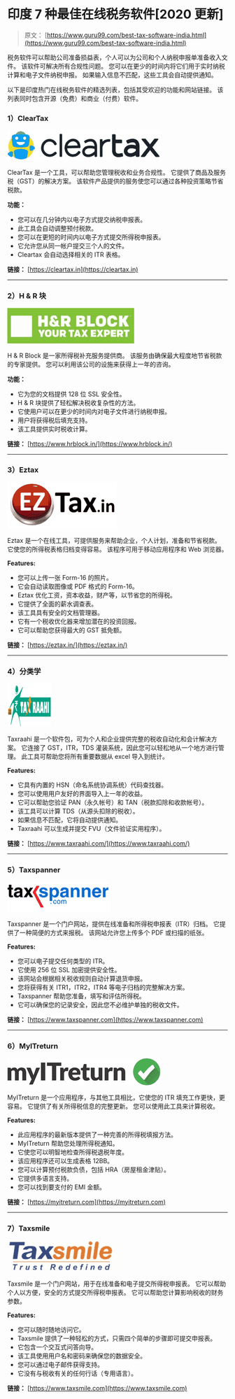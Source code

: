 # 印度 7 种最佳在线税务软件[2020 更新]

> 原文： [https://www.guru99.com/best-tax-software-india.html](https://www.guru99.com/best-tax-software-india.html)

税务软件可以帮助公司准备损益表，个人可以为公司和个人纳税申报单准备收入文件。 该软件可解决所有合规性问题。 您可以在更少的时间内将它们用于实时纳税计算和电子文件纳税申报。 如果输入信息不匹配，这些工具会自动提供通知。

以下是印度热门在线税务软件的精选列表，包括其受欢迎的功能和网站链接。 该列表同时包含开源（免费）和商业（付费）软件。

### 1）ClearTax

![](img/69fc23f856062d530a6e9ea2a8c4f5b4.png)

ClearTax 是一个工具，可以帮助您管理税收和业务合规性。 它提供了商品及服务税（GST）的解决方案。 该软件产品提供的服务使您可以通过各种投资策略节省税款。

**功能：**

*   您可以在几分钟内以电子方式提交纳税申报表。
*   此工具会自动调整预付税款。
*   您可以在更短的时间内以电子方式提交所得税申报表。
*   它允许您从同一帐户提交三个人的文件。
*   Cleartax 会自动选择相关的 ITR 表格。

**链接：** [https://cleartax.in](https://cleartax.in)

* * *

### 2）H & R 块

![](img/8ea4b0a430142c688be5097f5624ce03.png)

H & R Block 是一家所得税补充服务提供商。 该服务由确保最大程度地节省税款的专家提供。 您可以利用该公司的设施来获得上一年的咨询。

**功能：**

*   它为您的文档提供 128 位 SSL 安全性。
*   H & R 块提供了轻松解决税收复杂性的方法。
*   它使用户可以在更少的时间内对电子文件进行纳税申报。
*   用户将获得税后填充支持。
*   该工具提供实时税收计算。

**链接：** [https://www.hrblock.in/](https://www.hrblock.in/)

* * *

### 3）Eztax

![](img/d82336ebd8b318939bc59b5d4f8be7fe.png)

Eztax 是一个在线工具，可提供服务来帮助企业，个人计划，准备和节省税款。 它使您的所得税表格归档变得容易。 该程序可用于移动应用程序和 Web 浏览器。

**Features:**

*   您可以上传一张 Form-16 的照片。
*   它会自动读取图像或 PDF 格式的 Form-16。
*   Eztax 优化工资，资本收益，财产等，以节省您的所得税。
*   它提供了全面的薪水调查表。
*   该工具具有安全的文档管理器。
*   它有一个税收优化器来增加潜在的投资回报。
*   它可以帮助您获得最大的 GST 抵免额。

**链接：** [https://eztax.in/](https://eztax.in/)

* * *

### 4）分类学

![](img/e0d3d6bbec67a53cfe05cc64d6654e13.png)

Taxraahi 是一个软件包，可为个人和企业提供完整的税收自动化和会计解决方案。 它连接了 GST，ITR，TDS 灌装系统，因此您可以轻松地从一个地方进行管理。 此工具可帮助您将所有重要数据从 excel 导入到统计。

**Features:**

*   它具有内置的 HSN（命名系统协调系统）代码查找器。
*   您可以使用用户友好的界面导入上一年的收益。
*   它可以帮助您验证 PAN（永久帐号）和 TAN（税款扣除和收款帐号）。
*   该工具可以计算 TDS（从源头扣除的税收）。
*   如果信息不匹配，它将自动提供通知。
*   Taxraahi 可以生成并提交 FVU（文件验证实用程序）。

**链接：** [https://www.taxraahi.com/](https://www.taxraahi.com/)

* * *

### 5）Taxspanner

![](img/ed11a65ea771ea48eac1b6118dcaef38.png)

Taxspanner 是一个门户网站，提供在线准备和所得税申报表（ITR）归档。 它提供了一种简便的方式来报税。 该网站允许您上传多个 PDF 或扫描的纸张。

**Features:**

*   您可以电子提交任何类型的 ITR。
*   它使用 256 位 SSL 加密提供安全性。
*   该网站会根据相关税收规则自动计算退货申报。
*   您将获得有关 ITR1，ITR2，ITR4 等电子归档的完整解决方案。
*   Taxspanner 帮助您准备，填写和评估所得税。
*   它可以确保您的记录安全，因此您不必维护单独的税收文件。

**链接：** [https://www.taxspanner.com](https://www.taxspanner.com)

* * *

### 6）MyITreturn

![](img/64968a9cc1902cef34e978e3be6f386c.png)

MyITreturn 是一个应用程序，与其他工具相比，它使您的 ITR 填充工作更快，更容易。 它提供了有关所得税信息的完整更新。 您可以使用此工具来计算税收。

**Features:**

*   此应用程序的最新版本提供了一种完善的所得税填报方法。
*   MyITreturn 帮助您处理所得税通知。
*   它使您可以明智地检查所得税退税年度。
*   该应用程序还可以生成表格 12BB。
*   您可以计算预付税款负债，包括 HRA（房屋租金津贴）。
*   它提供多语言支持。
*   您可以找到要支付的 EMI 金额。

**链接：** [https://myitreturn.com](https://myitreturn.com)

* * *

### 7）Taxsmile

![](img/8fbeba42346b3c0a8f4aa75da01df24b.png)

Taxsmile 是一个门户网站，用于在线准备和电子提交所得税申报表。 它可以帮助个人以方便，安全的方式提交所得税申报表。 它可以帮助您计算影响税收的财务参数。

**Features:**

*   您可以随时随地访问它。
*   Taxsmile 提供了一种轻松的方式，只需四个简单的步骤即可提交申报表。
*   它包含一个交互式问答向导。
*   该工具使用用户名和密码来确保您的数据安全。
*   您可以通过电子邮件获得支持。
*   它没有与税收有关的任何行话（专用语言）。

**链接：** [https://www.taxsmile.com](https://www.taxsmile.com)